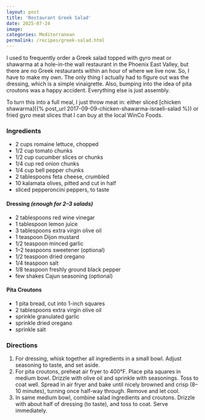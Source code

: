 ```yaml
---
layout: post
title: 'Restaurant Greek Salad'
date: 2025-07-24
image:
categories: Mediterranean
permalink: /recipes/greek-salad.html
---
```


I used to frequently order a Greek salad topped with gyro meat or shawarma at a hole-in-the wall restaurant in the Phoenix East Valley, but there are no Greek restaurants within an hour of where we live now. So, I have to make my own. The only thing I actually had to figure out was the dressing, which is a simple vinaigrette. Also, bumping into the idea of pita croutons was a happy accident. Everything else is just assembly.

To turn this into a full meal, I just throw meat in: either sliced [chicken shawarma]({% post_url 2017-09-09-chicken-shawarma-israeli-salad %}) or fried gyro meat slices that I can buy at the local WinCo Foods.

### Ingredients

- 2 cups romaine lettuce, chopped
- 1/2 cup tomato chunks
- 1/2 cup cucumber slices or chunks
- 1/4 cup red onion chunks
- 1/4 cup bell pepper chunks
- 2 tablespoons feta cheese, crumbled
- 10 kalamata olives, pitted and cut in half
- sliced pepperoncini peppers, to taste

#### Dressing _(enough for 2–3 salads)_

- 2 tablespoons red wine vinegar
- 1 tablespoon lemon juice
- 3 tablespoons extra virgin olive oil
- 1 teaspoon Dijon mustard
- 1/2 teaspoon minced garlic
- 1–2 teaspoons sweetener (optional)
- 1/2 teaspoon dried oregano
- 1/4 teaspoon salt
- 1/8 teaspoon freshly ground black pepper
- few shakes Cajun seasoning (optional)

#### Pita Croutons

- 1 pita bread, cut into 1-inch squares
- 2 tablespoons extra virgin olive oil
- sprinkle granulated garlic
- sprinkle dried oregano
- sprinkle salt

### Directions

1. For dressing, whisk together all ingredients in a small bowl. Adjust seasoning to taste, and set aside.
1. For pita croutons, preheat air fryer to 400°F. Place pita squares in medium bowl. Drizzle with olive oil and sprinkle with seasonings. Toss to coat well. Spread in air fryer and bake until nicely browned and crisp (8–10 minutes), turning once half-way through. Remove and let cool.
1. In same medium bowl, combine salad ingredients and croutons. Drizzle with about half of dressing (to taste), and toss to coat. Serve immediately.
